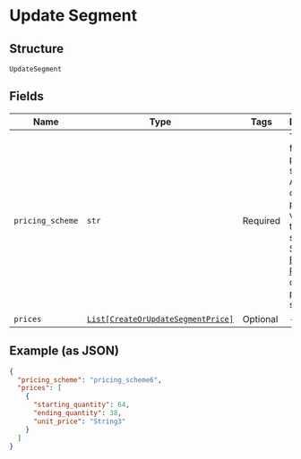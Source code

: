 
# Update Segment

## Structure

`UpdateSegment`

## Fields

| Name | Type | Tags | Description |
|  --- | --- | --- | --- |
| `pricing_scheme` | `str` | Required | The handle for the pricing scheme. Available options: per_unit, volume, tiered, stairstep. See [Price Bracket Rules](https://help.chargify.com/products/product-components.html#price-bracket-rules) for an overview of pricing schemes. |
| `prices` | [`List[CreateOrUpdateSegmentPrice]`](../../doc/models/create-or-update-segment-price.md) | Optional | - |

## Example (as JSON)

```json
{
  "pricing_scheme": "pricing_scheme6",
  "prices": [
    {
      "starting_quantity": 64,
      "ending_quantity": 38,
      "unit_price": "String3"
    }
  ]
}
```

